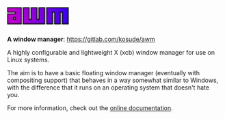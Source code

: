 # <img src="res/wm_logo_colours.svg" height=40>

**A window manager**: https://gitlab.com/kosude/awm

A highly configurable and lightweight X (xcb) window manager for use on Linux systems.

The aim is to have a basic floating window manager (eventually with compositing support) that behaves in a way somewhat similar to Windows, with the
difference that it runs on an operating system that doesn't hate you.

For more information, check out the [online documentation](https://kosude.gitlab.io/awm).
